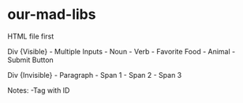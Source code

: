 # our-mad-libs

HTML file first

Div {Visible}
    - Multiple Inputs
        - Noun
        - Verb
        - Favorite Food
        - Animal
    - Submit Button

Div {Invisible}
    - Paragraph
        - Span 1
        - Span 2
        - Span 3

Notes:
    -Tag with ID
